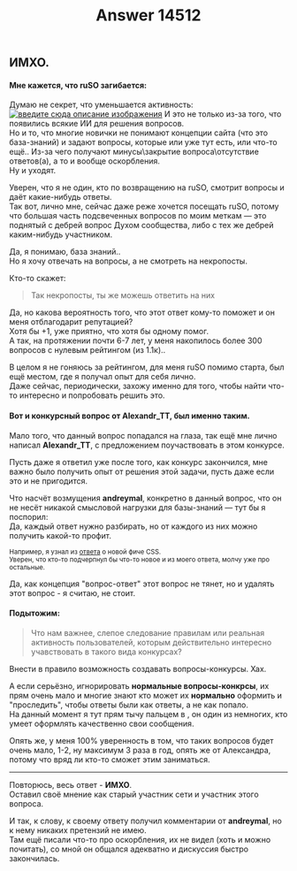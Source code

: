 ﻿---
title: "Answer 14512"
se.owner.user_id: 221218
se.owner.display_name: "De.Minov"
se.owner.link: "https://ru.meta.stackoverflow.com/users/221218/de-minov"
se.answer_id: 14512
se.question_id: 14497
se.post_type: answer
se.is_accepted: False
---
<h2>ИМХО.</h2>
<h4>Мне кажется, что ruSO загибается:</h4>
<p>Думаю не секрет, что уменьшается активность:
<a href="https://i.sstatic.net/cWd67DTg.png" rel="nofollow noreferrer"><img src="https://i.sstatic.net/cWd67DTg.png" alt="введите сюда описание изображения" /></a>
И это не только из-за того, что появились всякие ИИ для решения вопросов.<br />
Но и то, что многие новички не понимают концепции сайта (что это база-знаний) и задают вопросы, которые или уже тут есть, или что-то ещё.. Из-за чего получают минусы\закрытие вопроса\отсутствие ответов(а), а то и вообще оскорбления.<br />
Ну и уходят.</p>
<p>Уверен, что я не один, кто по возвращению на ruSO, смотрит вопросы и даёт какие-нибудь ответы.<br />
Так вот, лично мне, сейчас даже реже хочется посещать ruSO, потому что большая часть подсвеченных вопросов по моим меткам — это поднятый с дебрей вопрос Духом сообщества, либо с тех же дебрей каким-нибудь участником.</p>
<p>Да, я понимаю, база знаний..<br />
Но я хочу отвечать на вопросы, а не смотреть на некропосты.</p>
<p>Кто-то скажет:</p>
<blockquote>
<p>Так некропосты, ты же можешь ответить на них</p>
</blockquote>
<p>Да, но какова вероятность того, что этот ответ кому-то поможет и он меня отблагодарит репутацией?<br />
Хотя бы +1, уже приятно, что хотя бы одному помог.<br />
А так, на протяжении почти 6-7 лет, у меня накопилось более 300 вопросов с нулевым рейтингом (из 1.1к)..</p>
<p>В целом я не гоняюсь за рейтингом, для меня ruSO помимо старта, был ещё местом, где я получал опыт для себя лично.<br />
Даже сейчас, периодически, захожу именно для того, чтобы найти что-то интересно и попробовать решить это.</p>
<h4>Вот и конкурсный вопрос от Alexandr_TT, был именно таким.</h4>
<p>Мало того, что данный вопрос попадался на глаза, так ещё мне лично написал <strong>Alexandr_TT</strong>, с предложением поучаствовать в этом конкурсе.</p>
<p>Пусть даже я ответил уже после того, как конкурс закончился, мне важно было получить опыт от решения этой задачи, пусть даже если это и не пригодится.</p>
<p>Что насчёт возмущения <strong>andreymal</strong>, конкретно в данный вопрос, что он не несёт никакой смысловой нагрузки для базы-знаний — тут бы я поспорил:<br />
Да, каждый ответ нужно разбирать, но от каждого из них можно получить какой-то профит.</p>
<p><sup>Например, я узнал из <a href="https://ru.stackoverflow.com/a/1603432/221218">ответа</a> о новой фиче CSS.<br />
Уверен, что кто-то подчерпнул бы что-то новое и из моего ответа, молчу уже про остальные.</sup></p>
<p>Да, как концепция &quot;вопрос-ответ&quot; этот вопрос не тянет, но и удалять этот вопрос - я считаю, не стоит.</p>
<h4>Подытожим:</h4>
<blockquote>
<p>Что нам важнее, слепое следование правилам или реальная активность пользователей, которым действительно интересно учавствовать в такого вида конкурсах?</p>
</blockquote>
<p>Внести в правило возможность создавать вопросы-конкурсы. Хах.</p>
<p>А если серьёзно, игнорировать <strong>нормальные вопросы-конкрсы</strong>, их прям очень мало и многие знают кто может их <strong>нормально</strong> оформить и &quot;проследить&quot;, чтобы ответы были как ответы, а не как попало.<br />
На данный момент я тут прям тычу пальцем в , он один из немногих, кто умеет оформлять качественно свои сообщения.</p>
<p>Опять же, у меня 100% уверенность в том, что таких вопросов будет очень мало, 1-2, ну максимум 3 раза в год, опять же от Александра, потому что вряд ли кто-то сможет этим заниматься.</p>
<hr />
<p>Повторюсь, весь ответ - <strong>ИМХО</strong>.<br />
Оставил своё мнение как старый участник сети и участник этого вопроса.</p>
<p>И так, к слову, к своему ответу получил комментарии от <strong>andreymal</strong>, но к нему никаких претензий не имею.<br />
Там ещё писали что-то про оскорбления, их не видел (хоть и можно почитать), со мной он общался адекватно и дискуссия быстро закончилась.</p>
